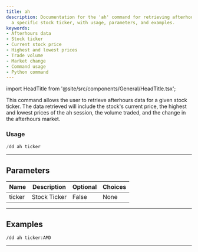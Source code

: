 ```yaml
---
title: ah
description: Documentation for the 'ah' command for retrieving afterhours data for
  a specific stock ticker, with usage, parameters, and examples.
keywords:
- Afterhours data
- Stock ticker
- Current stock price
- Highest and lowest prices
- Trade volume
- Market change
- Command usage
- Python command
---
```


import HeadTitle from '@site/src/components/General/HeadTitle.tsx';

<HeadTitle title="duedilligence: ah - Discord Reference | OpenBB Bot Docs" />

This command allows the user to retrieve afterhours data for a given stock ticker. The data retrieved will include the stock's current price, the highest and lowest prices of the ah session, the volume traded, and the change in the afterhours market.

### Usage

```python wordwrap
/dd ah ticker
```

---

## Parameters

| Name | Description | Optional | Choices |
| ---- | ----------- | -------- | ------- |
| ticker | Stock Ticker | False | None |


---

## Examples

```
/dd ah ticker:AMD
```
---
